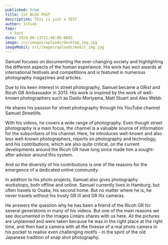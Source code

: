 ```yaml
---
published: true
title: 1st BLOG POST
description: This is just a TEST
author: István
tags:
  - test
date: 2024-06-13T21:40:00.000Z
image: src/images/uploads/desktop_img.jpg
imageMobil: src/images/uploads/mobil_img.jpg
---
```

Samuel focuses on documenting the ever-changing society and highlighting the different aspects of the human experience. His work has won awards at international festivals and competitions and is featured in numerous photography magazines and articles.



Due to his keen interest in street photography, Samuel became a GRist and Ricoh GR Ambassador in 2013. His work is inspired by the work of well-known photographers such as Daido Moriyama, Matt Stuart and Alex Webb.

He shares his passion for street photography through his YouTube channel Samuel Streetlife.



With his videos, he covers a wide range of photography. Even though street photography is a main focus, the channel is a valuable source of information for the subscribers of his channel. Here, he introduces well-known and also less well-known photographers, reports on photography and technology, and his contributions, which are also quite critical, on the current developments around the Ricoh GR have long since made him a sought-after advisor around this system.



And so the diversity of his contributions is one of the reasons for the emergence of a dedicated online community.



In addition to his photo projects, Samuel also gives photography workshops, both offline and online. Samuel currently lives in Hamburg, but often travels to Osaka, his second home. But no matter where he is, he never travels without his trusty GR III and GR IIIx cameras.



He answers the question why he has been a friend of the Ricoh GR for several generations in many of his videos. But one of the main reasons we see documented in the images Lintaro shares with us here. All the pictures are unplanned and were taken because he was in the right place at the right time, and then had a camera with all the finesse of a real photo camera in his pocket to realise even challenging motifs - in the spirit of the old Japanese tradition of snap shot photography.
